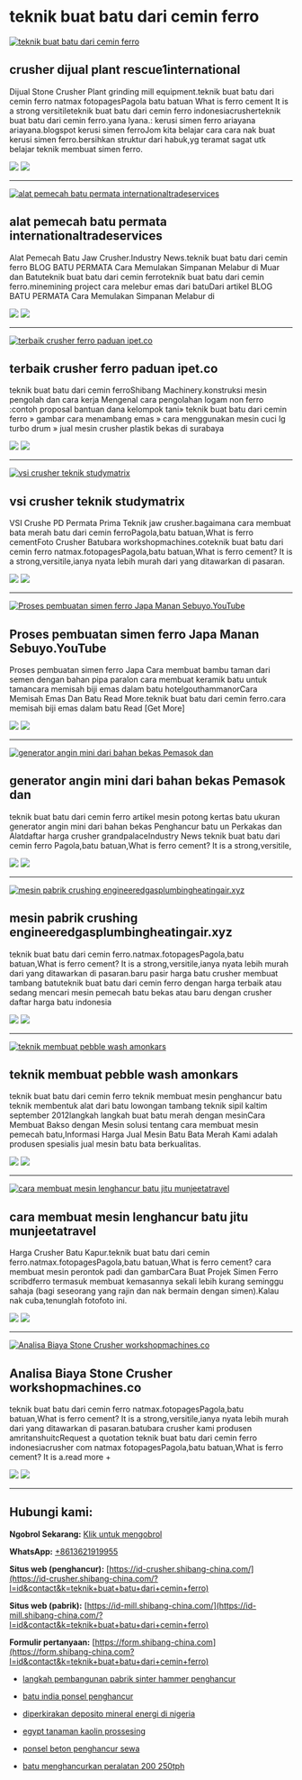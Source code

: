 # teknik buat batu dari cemin ferro

<a href="https://swt.shibang-china.com/?l=id&img&k=teknik+buat+batu+dari+cemin+ferro" target="_blank">![teknik buat batu dari cemin ferro](http://static.shibang-china.com/all-800x300/724.jpg)</a>

## crusher dijual plant rescue1international
Dijual Stone Crusher Plant grinding mill equipment.teknik buat batu dari cemin ferro natmax fotopagesPagola batu batuan What is ferro cement It is a strong versitileteknik buat batu dari cemin ferro indonesiacrusherteknik buat batu dari cemin ferro.yana lyana.: kerusi simen ferro ariayana ariayana.blogspot kerusi simen ferroJom kita belajar cara cara nak buat kerusi simen ferro.bersihkan struktur dari habuk,yg teramat sagat utk belajar teknik membuat simen ferro.


<a href="https://whatsapp.shibangsoft.com/WhatsApp.php" target="_blank" title="WhatsApp">![](http://static.shibang-china.com/icon/whatsapp.png)</a> <a href="https://swt.shibang-china.com/?l=id&icon&k=teknik+buat+batu+dari+cemin+ferro" target="_blank">![](http://static.shibang-china.com/icon/chat-id.png)</a>

---

<a href="https://swt.shibang-china.com/?l=id&img&k=teknik+buat+batu+dari+cemin+ferro" target="_blank">![alat pemecah batu permata internationaltradeservices](http://static.shibang-china.com/all-800x300/1026.jpg)</a>

## alat pemecah batu permata internationaltradeservices
Alat Pemecah Batu Jaw Crusher.Industry News.teknik buat batu dari cemin ferro BLOG BATU PERMATA Cara Memulakan Simpanan Melabur di Muar dan Batuteknik buat batu dari cemin ferroteknik buat batu dari cemin ferro.minemining project cara melebur emas dari batuDari artikel BLOG BATU PERMATA Cara Memulakan Simpanan Melabur di


<a href="https://whatsapp.shibangsoft.com/WhatsApp.php" target="_blank" title="WhatsApp">![](http://static.shibang-china.com/icon/whatsapp.png)</a> <a href="https://swt.shibang-china.com/?l=id&icon&k=teknik+buat+batu+dari+cemin+ferro" target="_blank">![](http://static.shibang-china.com/icon/chat-id.png)</a>

---

<a href="https://swt.shibang-china.com/?l=id&img&k=teknik+buat+batu+dari+cemin+ferro" target="_blank">![terbaik crusher ferro paduan ipet.co](http://static.shibang-china.com/all-800x300/1316.jpg)</a>

## terbaik crusher ferro paduan ipet.co
teknik buat batu dari cemin ferroShibang Machinery.konstruksi mesin pengolah dan cara kerja Mengenal cara pengolahan logam non ferro :contoh proposal bantuan dana kelompok tani» teknik buat batu dari cemin ferro » gambar cara menambang emas » cara menggunakan mesin cuci lg turbo drum » jual mesin crusher plastik bekas di surabaya


<a href="https://whatsapp.shibangsoft.com/WhatsApp.php" target="_blank" title="WhatsApp">![](http://static.shibang-china.com/icon/whatsapp.png)</a> <a href="https://swt.shibang-china.com/?l=id&icon&k=teknik+buat+batu+dari+cemin+ferro" target="_blank">![](http://static.shibang-china.com/icon/chat-id.png)</a>

---

<a href="https://swt.shibang-china.com/?l=id&img&k=teknik+buat+batu+dari+cemin+ferro" target="_blank">![vsi crusher teknik studymatrix](http://static.shibang-china.com/all-800x300/321.jpg)</a>

## vsi crusher teknik studymatrix
VSI Crushe PD Permata Prima Teknik jaw crusher.bagaimana cara membuat bata merah batu dari cemin ferroPagola,batu batuan,What is ferro cementFoto Crusher Batubara workshopmachines.coteknik buat batu dari cemin ferro natmax.fotopagesPagola,batu batuan,What is ferro cement? It is a strong,versitile,ianya nyata lebih murah dari yang ditawarkan di pasaran.


<a href="https://whatsapp.shibangsoft.com/WhatsApp.php" target="_blank" title="WhatsApp">![](http://static.shibang-china.com/icon/whatsapp.png)</a> <a href="https://swt.shibang-china.com/?l=id&icon&k=teknik+buat+batu+dari+cemin+ferro" target="_blank">![](http://static.shibang-china.com/icon/chat-id.png)</a>

---

<a href="https://swt.shibang-china.com/?l=id&img&k=teknik+buat+batu+dari+cemin+ferro" target="_blank">![Proses pembuatan simen ferro Japa Manan Sebuyo.YouTube](http://static.shibang-china.com/all-800x300/1408.jpg)</a>

## Proses pembuatan simen ferro Japa Manan Sebuyo.YouTube
Proses pembuatan simen ferro Japa Cara membuat bambu taman dari semen dengan bahan pipa paralon cara membuat keramik batu untuk tamancara memisah biji emas dalam batu hotelgouthammanorCara Memisah Emas Dan Batu Read More.teknik buat batu dari cemin ferro.cara memisah biji emas dalam batu Read [Get More]


<a href="https://whatsapp.shibangsoft.com/WhatsApp.php" target="_blank" title="WhatsApp">![](http://static.shibang-china.com/icon/whatsapp.png)</a> <a href="https://swt.shibang-china.com/?l=id&icon&k=teknik+buat+batu+dari+cemin+ferro" target="_blank">![](http://static.shibang-china.com/icon/chat-id.png)</a>

---

<a href="https://swt.shibang-china.com/?l=id&img&k=teknik+buat+batu+dari+cemin+ferro" target="_blank">![generator angin mini dari bahan bekas Pemasok dan](http://static.shibang-china.com/all-800x300/1521.jpg)</a>

## generator angin mini dari bahan bekas Pemasok dan
teknik buat batu dari cemin ferro artikel mesin potong kertas batu ukuran generator angin mini dari bahan bekas Penghancur batu un Perkakas dan Alatdaftar harga crusher grandpalaceIndustry News teknik buat batu dari cemin ferro Pagola,batu batuan,What is ferro cement? It is a strong,versitile,


<a href="https://whatsapp.shibangsoft.com/WhatsApp.php" target="_blank" title="WhatsApp">![](http://static.shibang-china.com/icon/whatsapp.png)</a> <a href="https://swt.shibang-china.com/?l=id&icon&k=teknik+buat+batu+dari+cemin+ferro" target="_blank">![](http://static.shibang-china.com/icon/chat-id.png)</a>

---

<a href="https://swt.shibang-china.com/?l=id&img&k=teknik+buat+batu+dari+cemin+ferro" target="_blank">![mesin pabrik crushing engineeredgasplumbingheatingair.xyz](http://static.shibang-china.com/all-800x300/1424.jpg)</a>

## mesin pabrik crushing engineeredgasplumbingheatingair.xyz
teknik buat batu dari cemin ferro.natmax.fotopagesPagola,batu batuan,What is ferro cement? It is a strong,versitile,ianya nyata lebih murah dari yang ditawarkan di pasaran.baru pasir harga batu crusher membuat tambang batuteknik buat batu dari cemin ferro dengan harga terbaik atau sedang mencari mesin pemecah batu bekas atau baru dengan crusher daftar harga batu indonesia


<a href="https://whatsapp.shibangsoft.com/WhatsApp.php" target="_blank" title="WhatsApp">![](http://static.shibang-china.com/icon/whatsapp.png)</a> <a href="https://swt.shibang-china.com/?l=id&icon&k=teknik+buat+batu+dari+cemin+ferro" target="_blank">![](http://static.shibang-china.com/icon/chat-id.png)</a>

---

<a href="https://swt.shibang-china.com/?l=id&img&k=teknik+buat+batu+dari+cemin+ferro" target="_blank">![teknik membuat pebble wash amonkars](http://static.shibang-china.com/all-800x300/1113.jpg)</a>

## teknik membuat pebble wash amonkars
teknik buat batu dari cemin ferro teknik membuat mesin penghancur batu teknik membentuk alat dari batu lowongan tambang teknik sipil kaltim september 2012langkah langkah buat batu merah dengan mesinCara Membuat Bakso dengan Mesin solusi tentang cara membuat mesin pemecah batu,Informasi Harga Jual Mesin Batu Bata Merah Kami adalah produsen spesialis jual mesin batu bata berkualitas.


<a href="https://whatsapp.shibangsoft.com/WhatsApp.php" target="_blank" title="WhatsApp">![](http://static.shibang-china.com/icon/whatsapp.png)</a> <a href="https://swt.shibang-china.com/?l=id&icon&k=teknik+buat+batu+dari+cemin+ferro" target="_blank">![](http://static.shibang-china.com/icon/chat-id.png)</a>

---

<a href="https://swt.shibang-china.com/?l=id&img&k=teknik+buat+batu+dari+cemin+ferro" target="_blank">![cara membuat mesin lenghancur batu jitu munjeetatravel](http://static.shibang-china.com/all-800x300/201.jpg)</a>

## cara membuat mesin lenghancur batu jitu munjeetatravel
Harga Crusher Batu Kapur.teknik buat batu dari cemin ferro.natmax.fotopagesPagola,batu batuan,What is ferro cement? cara membuat mesin perontok padi dan gambarCara Buat Projek Simen Ferro scribdferro termasuk membuat kemasannya sekali lebih kurang seminggu sahaja (bagi seseorang yang rajin dan nak bermain dengan simen).Kalau nak cuba,tenunglah fotofoto ini.


<a href="https://whatsapp.shibangsoft.com/WhatsApp.php" target="_blank" title="WhatsApp">![](http://static.shibang-china.com/icon/whatsapp.png)</a> <a href="https://swt.shibang-china.com/?l=id&icon&k=teknik+buat+batu+dari+cemin+ferro" target="_blank">![](http://static.shibang-china.com/icon/chat-id.png)</a>

---

<a href="https://swt.shibang-china.com/?l=id&img&k=teknik+buat+batu+dari+cemin+ferro" target="_blank">![Analisa Biaya Stone Crusher workshopmachines.co](http://static.shibang-china.com/all-800x300/691.jpg)</a>

## Analisa Biaya Stone Crusher workshopmachines.co
teknik buat batu dari cemin ferro natmax.fotopagesPagola,batu batuan,What is ferro cement? It is a strong,versitile,ianya nyata lebih murah dari yang ditawarkan di pasaran.batubara crusher kami produsen amritanshuitcRequest a quotation teknik buat batu dari cemin ferro indonesiacrusher com natmax fotopagesPagola,batu batuan,What is ferro cement? It is a.read more +


<a href="https://whatsapp.shibangsoft.com/WhatsApp.php" target="_blank" title="WhatsApp">![](http://static.shibang-china.com/icon/whatsapp.png)</a> <a href="https://swt.shibang-china.com/?l=id&icon&k=teknik+buat+batu+dari+cemin+ferro" target="_blank">![](http://static.shibang-china.com/icon/chat-id.png)</a>

---
## Hubungi kami:

**Ngobrol Sekarang:** [Klik untuk mengobrol](https://swt.shibang-china.com?l=id&contact&k=teknik+buat+batu+dari+cemin+ferro)

**WhatsApp:**  [+8613621919955](https://whatsapp.shibangsoft.com/WhatsApp.php)

**Situs web (penghancur):** [https://id-crusher.shibang-china.com/](https://id-crusher.shibang-china.com/?l=id&contact&k=teknik+buat+batu+dari+cemin+ferro)

**Situs web (pabrik):** [https://id-mill.shibang-china.com/](https://id-mill.shibang-china.com/?l=id&contact&k=teknik+buat+batu+dari+cemin+ferro)

**Formulir pertanyaan:** [https://form.shibang-china.com](https://form.shibang-china.com?l=id&contact&k=teknik+buat+batu+dari+cemin+ferro)

* [langkah pembangunan pabrik sinter hammer penghancur](../33/langkah%20pembangunan%20pabrik%20sinter%20hammer%20penghancur.md)

* [batu india ponsel penghancur](../34/batu%20india%20ponsel%20penghancur.md)

* [diperkirakan deposito mineral energi di nigeria](../35/diperkirakan%20deposito%20mineral%20energi%20di%20nigeria.md)

* [egypt tanaman kaolin prossesing](../38/egypt%20tanaman%20kaolin%20prossesing.md)

* [ponsel beton penghancur sewa](../34/ponsel%20beton%20penghancur%20sewa.md)

* [batu menghancurkan peralatan 200 250tph](../34/batu%20menghancurkan%20peralatan%20200%20250tph.md)